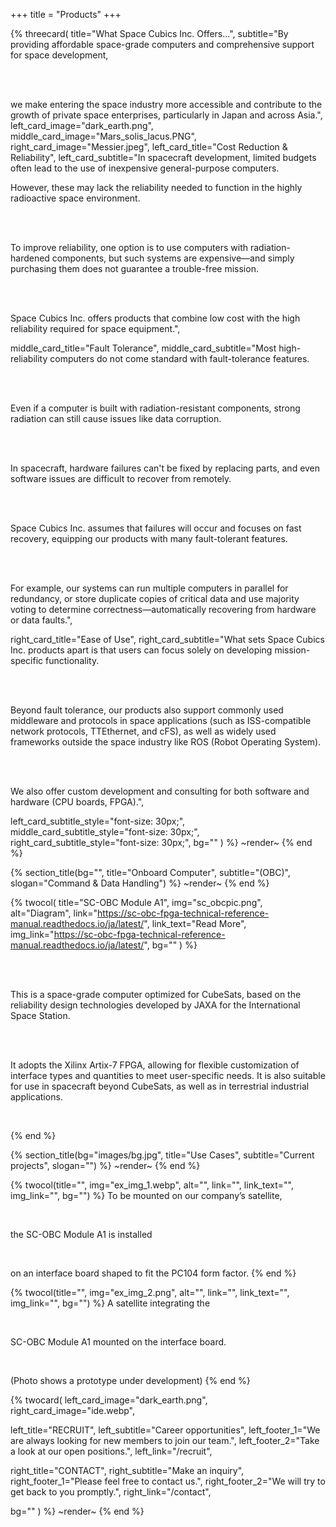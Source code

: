 +++
title = "Products"
+++

{% threecard(
  title="What Space Cubics Inc. Offers...",
  subtitle="By providing affordable space-grade computers and comprehensive support for space development,
  
  <br><br>
  
  we make entering the space industry more accessible and contribute to the growth of private space enterprises, particularly in Japan and across Asia.",
  left_card_image="dark_earth.png",
  middle_card_image="Mars_solis_lacus.PNG",
  right_card_image="Messier.jpeg",
  left_card_title="Cost Reduction & Reliability",
  left_card_subtitle="In spacecraft development, limited budgets often lead to the use of inexpensive general-purpose computers. 

  However, these may lack the reliability needed to function in the highly radioactive space environment.
  
  <br><br>
  
  To improve reliability, one option is to use computers with radiation-hardened components, but such systems are expensive—and simply purchasing them does not guarantee a trouble-free mission.
  
  <br><br>
  
  Space Cubics Inc. offers products that combine low cost with the high reliability required for space equipment.",
  
  middle_card_title="Fault Tolerance",
  middle_card_subtitle="Most high-reliability computers do not come standard with fault-tolerance features.
  
  <br><br>
  
  Even if a computer is built with radiation-resistant components, strong radiation can still cause issues like data corruption.
  
  <br><br>
  
  In spacecraft, hardware failures can't be fixed by replacing parts, and even software issues are difficult to recover from remotely.
  
  <br><br>
  
  Space Cubics Inc. assumes that failures will occur and focuses on fast recovery, equipping our products with many fault-tolerant features.
  
  <br><br>
  
  For example, our systems can run multiple computers in parallel for redundancy, or store duplicate copies of critical data and use majority voting to determine correctness—automatically recovering from hardware or data faults.",

  right_card_title="Ease of Use",
  right_card_subtitle="What sets Space Cubics Inc. products apart is that users can focus solely on developing mission-specific functionality.
  
  <br><br>
  
  Beyond fault tolerance, our products also support commonly used middleware and protocols in space applications (such as ISS-compatible network protocols, TTEthernet, and cFS), as well as widely used frameworks outside the space industry like ROS (Robot Operating System).
  
  <br><br>
  
  We also offer custom development and consulting for both software and hardware (CPU boards, FPGA).",

  left_card_subtitle_style="font-size: 30px;",
  middle_card_subtitle_style="font-size: 30px;",
  right_card_subtitle_style="font-size: 30px;",
  bg=""
) %}
~render~
{% end %}


{% section_title(bg="", title="Onboard Computer", subtitle="(OBC)", slogan="Command & Data Handling") %}
~render~
{% end %}

{% twocol(
  title="SC-OBC Module A1",
  img="sc_obcpic.png",
  alt="Diagram",
  link="https://sc-obc-fpga-technical-reference-manual.readthedocs.io/ja/latest/",
  link_text="Read More",
  img_link="https://sc-obc-fpga-technical-reference-manual.readthedocs.io/ja/latest/",
  bg=""
) %}

<br><br>

This is a space-grade computer optimized for CubeSats, based on the reliability design technologies developed by JAXA for the International Space Station.

<br><br>

It adopts the Xilinx Artix-7 FPGA, allowing for flexible customization of interface types and quantities to meet user-specific needs. 
It is also suitable for use in spacecraft beyond CubeSats, as well as in terrestrial industrial applications.

<br>

{% end %}

{% section_title(bg="images/bg.jpg", title="Use Cases", subtitle="Current projects", slogan="") %}
~render~
{% end %}

{% twocol(title="", img="ex_img_1.webp", alt="", link="", link_text="", img_link="", bg="") %}
To be mounted on our company’s satellite,

<br>

the SC-OBC Module A1 is installed

<br>

on an interface board shaped to fit the PC104 form factor.
{% end %}

{% twocol(title="", img="ex_img_2.png", alt="", link="", link_text="", img_link="", bg="") %}
A satellite integrating the

<br>

SC-OBC Module A1 mounted on the interface board.

<br>

(Photo shows a prototype under development)
{% end %}

{% twocard(
  left_card_image="dark_earth.png", 
  right_card_image="ide.webp",

  left_title="RECRUIT",
  left_subtitle="Career opportunities",
  left_footer_1="We are always looking for new members to join our team.",
  left_footer_2="Take a look at our open positions.",
  left_link="/recruit",

  right_title="CONTACT",
  right_subtitle="Make an inquiry",
  right_footer_1="Please feel free to contact us.",
  right_footer_2="We will try to get back to you promptly.",
  right_link="/contact",

  bg=""
) %}
~render~
{% end %}
